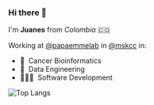 ### Hi there 👋

I'm **Juanes** from _Colombia_ 🇨🇴 

Working at [@papaemmelab](https://github.com/papaemmelab) in [@mskcc](https://www.mskcc.org) in: 
- 🧬  &nbsp;Cancer Bioinformatics 
- 🧱  &nbsp;Data Engineering 
- 👨🏻‍💻  &nbsp;Software Development

<!--
**juanesarango/juanesarango** is a ✨ _special_ ✨ repository because its `README.md` (this file) appears on your GitHub profile.

Here are some ideas to get you started:

- 🔭 I’m currently working on ...
- 🌱 I’m currently learning ...
- 👯 I’m looking to collaborate on ...
- 🤔 I’m looking for help with ...
- 💬 Ask me about ...
- 📫 How to reach me: ...
- 😄 Pronouns: ...
- ⚡ Fun fact: ...

![Juanes Arango's GitHub stats](https://github-readme-stats.vercel.app/api?username=juanesarango&custom_title=Juanes%27%20Github%20Stats&show_icons=true&count_private=true&include_all_commits=true)

![Juanes Arango's GitHub stats](https://github-readme-stats-juanes.vercel.app/api?username=juanesarango&custom_title=Juanes%27%20Github%20Stats&show_icons=true&count_private=true&include_all_commits=true)

-->


![Top Langs](https://github-readme-stats.vercel.app/api/top-langs/?username=juanesarango&langs_count=10&layout=compact&hide=html,jupyter%20notebook)
